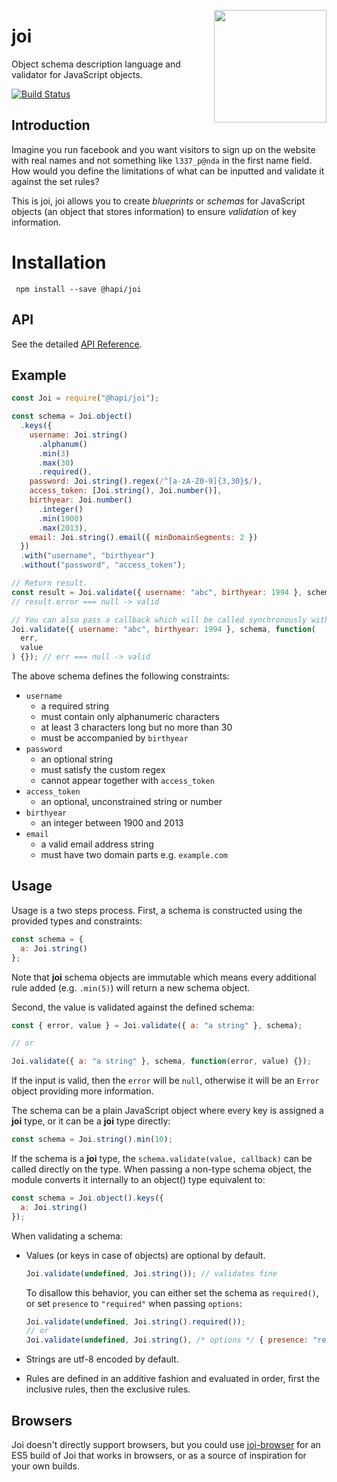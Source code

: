 <a href="http://hapijs.com"><img src="https://raw.githubusercontent.com/hapijs/assets/master/images/family.png" width="180px" align="right" /></a>

# joi

Object schema description language and validator for JavaScript objects.

[![Build Status](https://travis-ci.org/hapijs/joi.svg?branch=master)](https://travis-ci.org/hapijs/joi)

## Introduction

Imagine you run facebook and you want visitors to sign up on the website with real names and not something like `l337_p@nda` in the first name field. How would you define the limitations of what can be inputted and validate it against the set rules?

This is joi, joi allows you to create _blueprints_ or _schemas_ for JavaScript objects (an object that stores information) to ensure _validation_ of key information.

# Installation

```cli
 npm install --save @hapi/joi
```

## API

See the detailed [API Reference](https://github.com/hapijs/joi/blob/v15.1.0/API.md).

## Example

```javascript
const Joi = require("@hapi/joi");

const schema = Joi.object()
  .keys({
    username: Joi.string()
      .alphanum()
      .min(3)
      .max(30)
      .required(),
    password: Joi.string().regex(/^[a-zA-Z0-9]{3,30}$/),
    access_token: [Joi.string(), Joi.number()],
    birthyear: Joi.number()
      .integer()
      .min(1900)
      .max(2013),
    email: Joi.string().email({ minDomainSegments: 2 })
  })
  .with("username", "birthyear")
  .without("password", "access_token");

// Return result.
const result = Joi.validate({ username: "abc", birthyear: 1994 }, schema);
// result.error === null -> valid

// You can also pass a callback which will be called synchronously with the validation result.
Joi.validate({ username: "abc", birthyear: 1994 }, schema, function(
  err,
  value
) {}); // err === null -> valid
```

The above schema defines the following constraints:

- `username`
  - a required string
  - must contain only alphanumeric characters
  - at least 3 characters long but no more than 30
  - must be accompanied by `birthyear`
- `password`
  - an optional string
  - must satisfy the custom regex
  - cannot appear together with `access_token`
- `access_token`
  - an optional, unconstrained string or number
- `birthyear`
  - an integer between 1900 and 2013
- `email`
  - a valid email address string
  - must have two domain parts e.g. `example.com`

## Usage

Usage is a two steps process. First, a schema is constructed using the provided types and constraints:

```javascript
const schema = {
  a: Joi.string()
};
```

Note that **joi** schema objects are immutable which means every additional rule added (e.g. `.min(5)`) will return a
new schema object.

Second, the value is validated against the defined schema:

```javascript
const { error, value } = Joi.validate({ a: "a string" }, schema);

// or

Joi.validate({ a: "a string" }, schema, function(error, value) {});
```

If the input is valid, then the `error` will be `null`, otherwise it will be an `Error` object providing more information.

The schema can be a plain JavaScript object where every key is assigned a **joi** type, or it can be a **joi** type directly:

```javascript
const schema = Joi.string().min(10);
```

If the schema is a **joi** type, the `schema.validate(value, callback)` can be called directly on the type. When passing a non-type schema object,
the module converts it internally to an object() type equivalent to:

```javascript
const schema = Joi.object().keys({
  a: Joi.string()
});
```

When validating a schema:

- Values (or keys in case of objects) are optional by default.

  ```javascript
  Joi.validate(undefined, Joi.string()); // validates fine
  ```

  To disallow this behavior, you can either set the schema as `required()`, or set `presence` to `"required"` when passing `options`:

  ```javascript
  Joi.validate(undefined, Joi.string().required());
  // or
  Joi.validate(undefined, Joi.string(), /* options */ { presence: "required" });
  ```

- Strings are utf-8 encoded by default.
- Rules are defined in an additive fashion and evaluated in order, first the inclusive rules, then the exclusive rules.

## Browsers

Joi doesn't directly support browsers, but you could use [joi-browser](https://github.com/jeffbski/joi-browser) for an ES5 build of Joi that works in browsers, or as a source of inspiration for your own builds.
